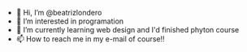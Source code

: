 - 👋 Hi, I’m @beatrizlondero
- 👀 I’m interested in programation
- 🌱 I’m currently learning web design and I'd finished phyton course
- 📫 How to reach me in my e-mail of course!! 

<!---
beatrizlondero/beatrizlondero is a ✨ special ✨ repository because its `README.md` (this file) appears on your GitHub profile.
You can click the Preview link to take a look at your changes.
--->
